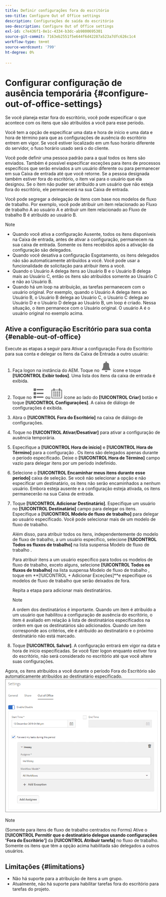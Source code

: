 ```yaml
---
title: Definir configurações fora do escritório
seo-title: Configure Out of Office settings
description: Configurações de saída do escritório
seo-description: Configure Out of Office settings
exl-id: c7e436f1-8e1c-4334-b3dc-ab9800695301
source-git-commit: 7163eb2551f5e644f6d42287a523a7dfc626c1c4
workflow-type: tm+mt
source-wordcount: '799'
ht-degree: 0%

---
```


# Configurar configuração de ausência temporária {#configure-out-of-office-settings}

Se você planeja estar fora do escritório, você pode especificar o que acontece com os itens que são atribuídos a você para esse período.

Você tem a opção de especificar uma data e hora de início e uma data e hora de término para que as configurações de ausência do escritório entrem em vigor. Se você estiver localizado em um fuso horário diferente do servidor, o fuso horário usado será o do cliente.

Você pode definir uma pessoa padrão para a qual todos os itens são enviados. Também é possível especificar exceções para itens de processos específicos que serão enviados a um usuário diferente ou para permanecer em sua Caixa de entrada até que você retorne. Se a pessoa designada também estiver fora do escritório, o item vai para o usuário que ela designou. Se o item não puder ser atribuído a um usuário que não esteja fora do escritório, ele permanecerá na sua Caixa de entrada.

Você pode segregar a delegação de itens com base nos modelos de fluxo de trabalho. Por exemplo, você pode atribuir um item relacionado ao Fluxo de trabalho A ao usuário A e atribuir um item relacionado ao Fluxo de trabalho B é atribuído ao usuário B.


>[!NOTE]
>
>* Quando você ativa a configuração Ausente, todos os itens disponíveis na Caixa de entrada, antes de ativar a configuração, permanecem na sua caixa de entrada. Somente os itens recebidos após a ativação da configuração são delegados.
>* Quando você desativa a configuração Esgotamento, os itens delegados não são automaticamente atribuídos a você. Você pode usar a funcionalidade de solicitação para atribuir itens a você.
>* Quando o Usuário A delega itens ao Usuário B e o Usuário B delega mais ao Usuário C, então os itens são atribuídos somente ao Usuário C e não ao Usuário B.
>* Quando há um loop na atribuição, as tarefas permanecem com o usuário original. Por exemplo, quando o Usuário A delega itens ao Usuário B, o Usuário B delega ao Usuário C, o Usuário C delega ao Usuário D e o Usuário D delega ao Usuário B, um loop é criado. Nessa situação, o item permanece com o Usuário original. O usuário A é o usuário original no exemplo acima.


## Ative a configuração Escritório para sua conta {#enable-out-of-office}

Execute as etapas a seguir para Ativar a configuração Fora do Escritório para sua conta e delegar os Itens da Caixa de Entrada a outro usuário:

1. Faça logon na instância do AEM. Toque no ![Caixa de entrada](assets/bell.svg) ícone e toque **[!UICONTROL Exibir todos]**. Uma lista dos itens da caixa de entrada é exibida.
1. Toque no ![Exibir seletor](assets/viewlist.svg) ou ![Exibir seletor](assets/calendar.svg) ícone ao lado do **[!UICONTROL Criar]** botão e toque **[!UICONTROL Configurações]**. A caixa de diálogo de configurações é exibida.
1. Abra o **[!UICONTROL Fora do Escritório]** na caixa de diálogo de configurações.
1. Toque no **[!UICONTROL Ativar/Desativar]** para ativar a configuração de ausência temporária.
1. Especifique a **[!UICONTROL Hora de início]**  e **[!UICONTROL Hora de Término]** para a configuração . Os itens são delegados apenas durante o período especificado. Deixe o **[!UICONTROL Hora de Término]** campo vazio para delegar itens por um período indefinido.
1. Selecione o **[!UICONTROL Encaminhar meus itens durante esse período]** caixa de seleção. Se você não selecionar a opção e não especificar um destinatário, os itens não serão encaminhados a nenhum usuário. Embora esteja ausente e a configuração esteja ativada, os itens permanecerão na sua Caixa de entrada.
1. Toque **[!UICONTROL Adicionar Destinatário]**. Especifique um usuário no **[!UICONTROL Destinatário]** campo para delegar os itens. Especifique a **[!UICONTROL Modelo de fluxo de trabalho]** para delegar ao usuário especificado. Você pode selecionar mais de um modelo de fluxo de trabalho.

   Além disso, para atribuir todos os itens, independentemente do modelo de fluxo de trabalho, a um usuário específico, selecione **[!UICONTROL Todos os fluxos de trabalho]** na lista suspensa Modelo de fluxo de trabalho . <br>

   Para atribuir itens a um usuário específico para todos os modelos de fluxo de trabalho, exceto alguns, selecione **[!UICONTROL Todos os fluxos de trabalho]** na lista suspensa Modelo de fluxo de trabalho , toque em **[!UICONTROL + Adicionar Exceções]**e especifique os modelos de fluxo de trabalho que serão deixados de fora.
   <br>

   Repita a etapa para adicionar mais destinatários. <br>

   >[!NOTE]
   >
   >A ordem dos destinatários é importante. Quando um item é atribuído a um usuário que habilitou a configuração de ausência do escritório, o item é avaliado em relação à lista de destinatários especificados na ordem em que os destinatários são adicionados. Quando um item corresponde aos critérios, ele é atribuído ao destinatário e o próximo destinatário não está marcado.

1. Toque **[!UICONTROL Salvar]**. A configuração entrará em vigor na data e hora de início especificadas. Se você fizer logon enquanto estiver fora do escritório, não será considerado no escritório até que você altere suas configurações.

Agora, os itens atribuídos a você durante o período Fora do Escritório são automaticamente atribuídos ao destinatário especificado.
![Fora do escritório](assets/out-of-office.png)

>[!NOTE]
>
>(Somente para itens de fluxo de trabalho centrados no Forms) Ative o **[!UICONTROL Permitir que o destinatário delegue usando configurações &#39;Fora do Escritório&#39;]** da **[!UICONTROL Atribuir tarefa]** no fluxo de trabalho. Somente os itens que têm a opção acima habilitada são delegados a outros usuários.

## Limitações           {#limitations}

* Não há suporte para a atribuição de itens a um grupo.
* Atualmente, não há suporte para habilitar tarefas fora do escritório para tarefas do projeto.
